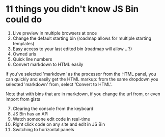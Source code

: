 # 11 things you didn't know JS Bin could do

1. Live preview in multiple browsers at once
2. Change the default starting bin (roadmap allows for multiple starting templates)
3. Easy access to your last edited bin (roadmap will allow ...?)
4. Owned urls
5. Quick line numbers
6. Convert markdown to HTML easily

If you've selected 'markdown' as the processor from the HTML panel, you can quickly and easily get the HTML markup: from the same dropdown you selected 'markdown' from, select 'Convert to HTML'.

Note that with bins that are in markdown, if you change the url from, or even import from gists

7. Clearing the console from the keyboard
8. JS Bin has an API
9. Watch someone edit code in real-time
10. Right click code on any site and edit in JS Bin
11. Switching to horizontal panels